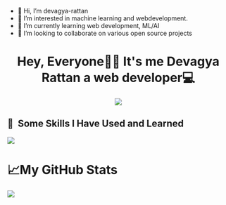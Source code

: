 - 👋 Hi, I’m devagya-rattan
- 👀 I’m interested in machine learning and webdevelopment.
- 🌱 I’m currently learning web development, ML/AI
- 💞️ I’m looking to collaborate on various open source projects
<h1 align="center">Hey, Everyone👋👋 It's me Devagya Rattan a web developer💻 </h1>

<p align="center">
  <img src="https://images.unsplash.com/photo-1517134191118-9d595e4c8c2b?q=80&w=2070&auto=format&fit=crop&ixlib=rb-4.0.3&ixid=M3wxMjA3fDB8MHxwaG90by1wYWdlfHx8fGVufDB8fHx8fA%3D%3D"/>
</p>
<h2> 🚀 &nbsp;Some Skills I Have Used and Learned</h2>
<p align="left">
  <a href="https://skillicons.dev">
    <img src="https://skillicons.dev/icons?i=git,github,c,cpp,vscode,sass,react,py,nodejs,materialui,js,html,express,css,bootstrap,firebase,mongodb" />
  </a>
</p>



<h1>📈My GitHub Stats</h1>
<img src="https://github-readme-stats.vercel.app/api?username=devagya-rattan&show_icons=true&theme=transparent"/>

<!---
devagya-rattan/devagya-rattan is a ✨ special ✨ repository because its `README.md` (this file) appears on your GitHub profile.
You can click the Preview link to take a look at your changes.
--->
